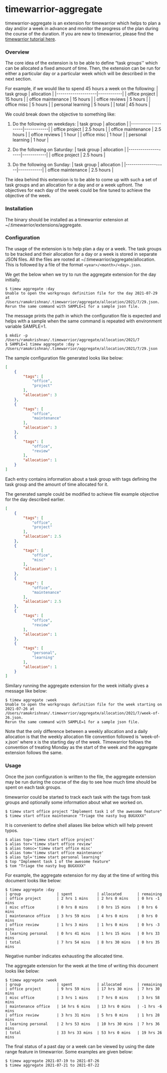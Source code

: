 # timewarrior-aggregate

timewarrior-aggregate is an extension for timewarrior which helps to plan a day
and/or a week in advance and monitor the progress of the plan during the course
of the duration. If you are new to timewarrior, please find the [timewarrior
tutorial here](https://timewarrior.net/docs/tutorial/).

### Overview
The core idea of the extension is to be able to define “task groups'' which can
be allocated a fixed amount of time. Then, the extension can be run for either
a particular day or a particular week which will be described in the next
section.

For example, if we would like to spend 45 hours a week on the following:
| task group         | allocation |
|--------------------|------------|
| office project     | 15 hours   |
| office maintenance | 15 hours   |
| office reviews     |  5 hours    |
| office misc        |  5 hours    |
| personal learning  |  5 hours    |
| total              | 45 hours    |

We could break down the objective to something like:

1. Do the following on weekdays:
	| task group         | allocation |
	|--------------------|------------|
	| office project     | 2.5 hours  |
	| office maintenance | 2.5 hours  |
	| office reviews     |   1 hour   |
	| office misc        |   1 hour   |
	| personal learning  |   1 hour   |

2. Do the following on Saturday:
	| task group         | allocation |
	|--------------------|------------|
	| office project     | 2.5 hours  |

3. Do the following on Sunday:
	| task group         | allocation |
	|--------------------|------------|
	| office maintenance | 2.5 hours  |

The idea behind this extension is to be able to come up with such a set of task
groups and an allocation for a day and or a week upfront.  The objectives for
each day of the week could be fine tuned to achieve the objective of the week.

### Installation

The binary should be installed as a timewarrior extension at
~/.timewarrior/extensions/aggregate.

### Configuration

The usage of the extension is to help plan a day or a week. The task groups to
be tracked and their allocation for a day or a week is stored in separate JSON
files. All the files are rooted at ~/.timewarrior/aggregate/allocation. This is
followed by a file of the format `<year>/<month>/<day>.json`.

We get the below when we try to run the aggregate extension for the day initially.
```
$ timew aggregate :day
Unable to open the workgroups definition file for the day 2021-07-29 at /Users/ramakrishnan/.timewarrior/aggregate/allocation/2021/7/29.json.
Rerun the same command with SAMPLE=1 for a sample json file.
```

The message prints the path in which the configuration file is expected and
helps with a sample when the same command is repeated with environment variable
SAMPLE=1.
```
$ mkdir -p /Users/ramakrishnan/.timewarrior/aggregate/allocation/2021/7
$ SAMPLE=1 timew aggregate :day > /Users/ramakrishnan/.timewarrior/aggregate/allocation/2021/7/29.json
```

The sample configuration file generated looks like below:
```json
[
    {
        "tags": [
            "office",
            "project"
        ],
        "allocation": 3
    },
    {
        "tags": [
            "office",
            "maintenance"
        ],
        "allocation": 3
    },
    {
        "tags": [
            "office",
            "review"
        ],
        "allocation": 1
    }
]
```
Each entry contains information about a task group with tags defining the task
group and the amount of time allocated for it.

The generated sample could be modified to achieve file example objective for
the day described earlier.
```json
[
    {
        "tags": [
            "office",
            "project"
        ],
        "allocation": 2.5
    },
    {
        "tags": [
            "office",
            "misc"
        ],
        "allocation": 1
    },
    {
        "tags": [
            "office",
            "maintenance"
        ],
        "allocation": 2.5
    },
    {
        "tags": [
            "office",
            "review"
        ],
        "allocation": 1
    },
    {
        "tags": [
            "personal",
            "learning"
        ],
        "allocation": 1
    }
]
```

Similary running the aggregate extension for the week initially gives a message
like below:
```
$ timew aggregate :week
Unable to open the workgroups definition file for the week starting on 2021-07-26 at /Users/ramakrishnan/.timewarrior/aggregate/allocation/2021/7/week-of-26.json.
Rerun the same command with SAMPLE=1 for a sample json file.
```

Note that the only difference between a weekly allocation and a daily
allocation is that the weekly allocation file convention followed is
'week-of-x.json' where x is the starting day of the week. Timewarrior follows
the convention of treating Monday as the start of the week and the aggregate
extension follows the same.

### Usage

Once the json configuration is written to the file, the aggregate extension may
be run during the course of the day to see how much time should be spent on
each task groups.

timewarrior could be started to track each task with the tags from task groups
and optionally some information about what we worked on.
```
$ timew start office project "Implement task 1 of the awesome feature"
$ timew start office maintenance "Triage the nasty bug BUGXXXX"
```

It is convenient to define shell aliases like below which will help prevent
typos.
```
$ alias top='timew start office project'
$ alias tor='timew start office review'
$ alias tomsc='timew start office misc'
$ alias tom='timew start office maintenance'
$ alias tpl='timew start personal learning'
$ top "Implement task 1 of the awesome feature"
$ tom "Triage the nasty bug BUGXXXX"
```

For example, the aggregate extension for my day at the time of writing
this document looks like below:
```
$ timew aggregate :day
| group                | spent           | allocated       | remaining
| office project       | 2 hrs 1 mins    | 2 hrs 0 mins    | 0 hrs -1 mins
| misc office          | 0 hrs 8 mins    | 0 hrs 15 mins   | 0 hrs 6 mins
| maintenance office   | 3 hrs 59 mins   | 4 hrs 0 mins    | 0 hrs 0 mins
| office review        | 1 hrs 3 mins    | 1 hrs 0 mins    | 0 hrs -3 mins
| learning personal    | 0 hrs 41 mins   | 1 hrs 15 mins   | 0 hrs 33 mins
| total                | 7 hrs 54 mins   | 8 hrs 30 mins   | 0 hrs 35 mins
```
Negative number indicates exhausting the allocated time.

The aggregate extension for the week at the time of writing this document looks
like below:
```
$ timew aggregate :week
| group                | spent           | allocated       | remaining
| office project       | 9 hrs 59 mins   | 17 hrs 30 mins  | 7 hrs 30 mins
| misc office          | 3 hrs 1 mins    | 7 hrs 0 mins    | 3 hrs 58 mins
| maintenance office   | 14 hrs 6 mins   | 13 hrs 0 mins   | -1 hrs -6 mins
| office review        | 3 hrs 31 mins   | 5 hrs 0 mins    | 1 hrs 28 mins
| learning personal    | 2 hrs 53 mins   | 10 hrs 30 mins  | 7 hrs 36 mins
| total                | 33 hrs 33 mins  | 53 hrs 0 mins   | 19 hrs 26 mins
```

The final status of a past day or a week can be viewed by using the date range
feature in timewarrior. Some examples are given below:
```
$ timew aggregate 2021-07-19 to 2021-07-26
$ timew aggregate 2021-07-21 to 2021-07-22
```
